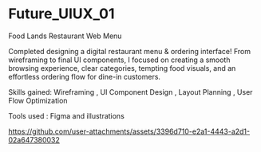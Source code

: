 # Future_UIUX_01
Food Lands Restaurant Web Menu

Completed designing a digital restaurant menu & ordering interface! 
From wireframing to final UI components, I focused on creating a smooth browsing experience, clear categories, tempting food visuals, and an effortless ordering flow for dine-in customers.

Skills gained: Wireframing , UI Component Design , Layout Planning , User Flow Optimization

Tools used : Figma and illustrations

https://github.com/user-attachments/assets/3396d710-e2a1-4443-a2d1-02a647380032

